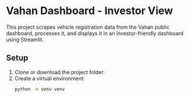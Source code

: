 # Vahan Dashboard - Investor View

This project scrapes vehicle registration data from the Vahan public dashboard, processes it, and displays it in an investor-friendly dashboard using Streamlit.

## Setup
1. Clone or download the project folder.
2. Create a virtual environment:
   ```bash
   python -m venv venv
